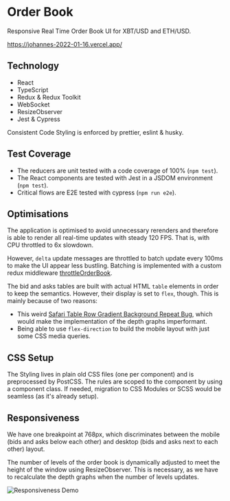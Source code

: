 # Order Book

Responsive Real Time Order Book UI for XBT/USD and ETH/USD.

https://johannes-2022-01-16.vercel.app/

## Technology

- React
- TypeScript
- Redux & Redux Toolkit
- WebSocket
- ResizeObserver
- Jest & Cypress

Consistent Code Styling is enforced by prettier, eslint & husky.

## Test Coverage

- The reducers are unit tested with a code coverage of 100% (`npm test`).
- The React components are tested with Jest in a JSDOM environment (`npm test`).
- Critical flows are E2E tested with cypress (`npm run e2e`).

## Optimisations

The application is optimised to avoid unnecessary rerenders and therefore is able to render all real-time updates with steady 120 FPS. That is, with CPU throttled to 6x slowdown.

However, `delta` update messages are throttled to batch update every 100ms to make the UI appear less bustling. Batching is implemented with a custom redux middleware [throttleOrderBook](src/app/store.ts).

The bid and asks tables are built with actual HTML `table` elements in order to keep the semantics. However, their display is set to `flex`, though. This is mainly because of two reasons:

- This weird [Safari Table Row Gradient Background Repeat Bug](https://bugs.webkit.org/show_bug.cgi?id=34392), which would make the implementation of the depth graphs imperformant.
- Being able to use `flex-direction` to build the mobile layout with just some CSS media queries.

## CSS Setup

The Styling lives in plain old CSS files (one per component) and is preprocessed by PostCSS. The rules are scoped to the component by using a component class. If needed, migration to CSS Modules or SCSS would be seamless (as it's already setup).

## Responsiveness

We have one breakpoint at 768px, which discriminates between the mobile (bids and asks below each other) and desktop (bids and asks next to each other) layout.

The number of levels of the order book is dynamically adjusted to meet the height of the window using ResizeObserver. This is necessary, as we have to recalculate the depth graphs when the number of levels updates.

![Responsiveness Demo](demo.gif)
